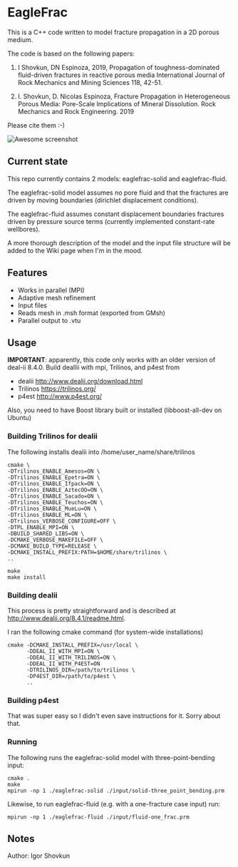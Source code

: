 # EagleFrac

This is a C++ code written to model fracture propagation in a 2D porous medium.

The code is based on the following papers:

1. I Shovkun, DN Espinoza, 2019, Propagation of toughness-dominated fluid-driven fractures in reactive porous media
International Journal of Rock Mechanics and Mining Sciences 118, 42-51.

2. I. Shovkun, D. Nicolas Espinoza, Fracture Propagation in Heterogeneous Porous Media: Pore-Scale Implications of Mineral Dissolution. Rock Mechanics and Rock Engineering. 2019

Please cite them :-)

![Awesome screenshot](./Screenshot.png)

## Current state
This repo currently contains 2 models: eaglefrac-solid and eaglefrac-fluid.

The eaglefrac-solid model assumes no pore fluid and that the fractures are driven
by moving boundaries (dirichlet displacement conditions).

The eaglefrac-fluid assumes constant displacement boundaries fractures driven
by pressure source terms (currently implemented constant-rate wellbores).

A more thorough description of the model and the input file structure will
be added to the Wiki page when I'm in the mood.

## Features
- Works in parallel (MPI)
- Adaptive mesh refinement
- Input files
- Reads mesh in .msh format (exported from GMsh)
- Parallel output to .vtu

## Usage
**IMPORTANT**: apparently, this code only works with an older version of deal-ii 8.4.0.
Build deallii with mpi, Trilinos, and p4est from
- dealii http://www.dealii.org/download.html
- Trilinos https://trilinos.org/
- p4est http://www.p4est.org/

Also, you need to have Boost library built or installed
(libboost-all-dev on Ubuntu)

### Building Trilinos for dealii
The following installs dealii into /home/user_name/share/trilinos
~~~~
cmake \
-DTrilinos_ENABLE_Amesos=ON \
-DTrilinos_ENABLE_Epetra=ON \
-DTrilinos_ENABLE_Ifpack=ON \
-DTrilinos_ENABLE_AztecOO=ON \
-DTrilinos_ENABLE_Sacado=ON \
-DTrilinos_ENABLE_Teuchos=ON \
-DTrilinos_ENABLE_MueLu=ON \
-DTrilinos_ENABLE_ML=ON \
-DTrilinos_VERBOSE_CONFIGURE=OFF \
-DTPL_ENABLE_MPI=ON \
-DBUILD_SHARED_LIBS=ON \
-DCMAKE_VERBOSE_MAKEFILE=OFF \
-DCMAKE_BUILD_TYPE=RELEASE \
-DCMAKE_INSTALL_PREFIX:PATH=$HOME/share/trilinos \
..

make
make install
~~~~

### Building dealii
This process is pretty straightforward and is described at http://www.dealii.org/8.4.1/readme.html.

I ran the following cmake command (for system-wide installations)
~~~~
cmake -DCMAKE_INSTALL_PREFIX=/usr/local \
      -DDEAL_II_WITH_MPI=ON \
      -DDEAL_II_WITH_TRILINOS=ON \
      -DDEAL_II_WITH_P4EST=ON
      -DTRILINOS_DIR=/path/to/trilinos \
      -DP4EST_DIR=/path/to/p4est \
      ..
~~~~

### Building p4est
That was super easy so I didn't even save instructions for it. Sorry about that.

### Running
The following runs the eaglefrac-solid model with three-point-bending input:
~~~~
cmake .
make
mpirun -np 1 ./eaglefrac-solid ./input/solid-three_point_bending.prm
~~~~
Likewise, to run eaglefrac-fluid (e.g. with a one-fracture case input) run:
~~~~
mpirun -np 1 ./eaglefrac-fluid ./input/fluid-one_frac.prm
~~~~

## Notes
Author: Igor Shovkun
